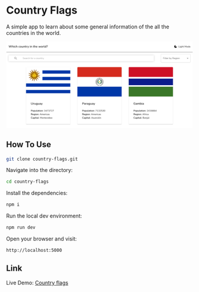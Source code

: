 # Country Flags

A simple app to learn about some general information of the all the countries in the world.

![](./screenshot.png)

## How To Use

```bash
git clone country-flags.git
```
Navigate into the directory:
```bash
cd country-flags
```
Install the dependencies:
```bash
npm i
```
Run the local dev environment:
```bash
npm run dev
```
Open your browser and visit:
```
http://localhost:5000
```

## Link

Live Demo: [Country flags](https://tomwf-country-flags.herokuapp.com/)
